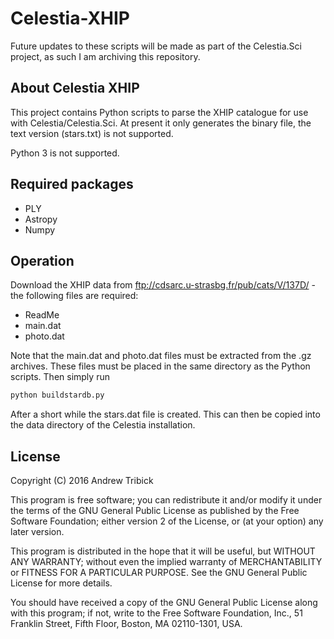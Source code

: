 Celestia-XHIP
=============

Future updates to these scripts will be made as part of the Celestia.Sci
project, as such I am archiving this repository.

About Celestia XHIP
-------------------
This project contains Python scripts to parse the XHIP catalogue for use with
Celestia/Celestia.Sci. At present it only generates the binary file, the text
version (stars.txt) is not supported.

Python 3 is not supported.

Required packages
-----------------
* PLY
* Astropy
* Numpy

Operation
---------
Download the XHIP data from ftp://cdsarc.u-strasbg.fr/pub/cats/V/137D/ - the
following files are required:

* ReadMe
* main.dat
* photo.dat

Note that the main.dat and photo.dat files must be extracted from the .gz
archives. These files must be placed in the same directory as the Python
scripts. Then simply run

```bash
python buildstardb.py
```

After a short while the stars.dat file is created. This can then be copied
into the data directory of the Celestia installation.

License
-------
Copyright (C) 2016  Andrew Tribick

This program is free software; you can redistribute it and/or
modify it under the terms of the GNU General Public License
as published by the Free Software Foundation; either version 2
of the License, or (at your option) any later version.

This program is distributed in the hope that it will be useful,
but WITHOUT ANY WARRANTY; without even the implied warranty of
MERCHANTABILITY or FITNESS FOR A PARTICULAR PURPOSE.  See the
GNU General Public License for more details.

You should have received a copy of the GNU General Public License
along with this program; if not, write to the Free Software
Foundation, Inc., 51 Franklin Street, Fifth Floor, Boston, MA  02110-1301, USA.
